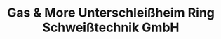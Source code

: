 ---
title: "Gas & More Unterschleißheim Ring Schweißtechnik GmbH"
url: /unterschleissheim/gas-und-more-unterschleissheim-ring-schweisstechnik-gmbh/
shop: Gasflaschen
---